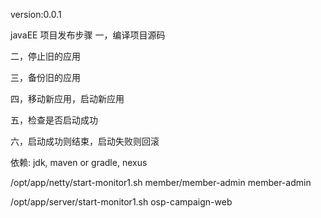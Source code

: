 ﻿version:0.0.1

javaEE 项目发布步骤
一，编译项目源码

二，停止旧的应用

三，备份旧的应用

四，移动新应用，启动新应用

五，检查是否启动成功

六，启动成功则结束，启动失败则回滚


依赖: jdk, maven or gradle, nexus

/opt/app/netty/start-monitor1.sh member/member-admin member-admin

/opt/app/server/start-monitor1.sh osp-campaign-web
